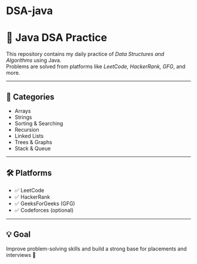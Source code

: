 # DSA-java
# 🧠 Java DSA Practice

This repository contains my daily practice of *Data Structures and Algorithms* using Java.  
Problems are solved from platforms like *LeetCode, HackerRank, GFG*, and more.

---

## 📂 Categories

- Arrays
- Strings
- Sorting & Searching
- Recursion
- Linked Lists
- Trees & Graphs
- Stack & Queue

---

## 🛠 Platforms

- ✅ LeetCode
- ✅ HackerRank
- ✅ GeeksForGeeks (GFG)
- ✅ Codeforces (optional)

---

## 💡 Goal

Improve problem-solving skills and build a strong base for placements and interviews 🚀
